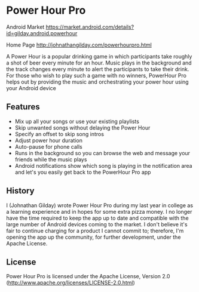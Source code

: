# Power Hour Pro #
Android Market https://market.android.com/details?id=gilday.android.powerhour

Home Page http://johnathangilday.com/powerhourpro.html

A Power Hour is a popular drinking game in which participants take roughly a shot of beer every minute for an hour. Music plays in the background and the track changes every minute to alert the participants to take their drink. For those who wish to play such a game with no winners, PowerHour Pro helps out by providing the music and orchestrating your power hour using your Android device

## Features ##
* Mix up all your songs or use your existing playlists
* Skip unwanted songs without delaying the Power Hour
* Specify an offset to skip song intros
* Adjust power hour duration
* Auto-pause for phone calls
* Runs in the background so you can browse the web and message your friends while the music plays
* Android notifications show which song is playing in the notification area and let's you easily get back to the PowerHour Pro app

## History ##
I (Johnathan Gilday) wrote Power Hour Pro during my last year in college as a learning experience and in hopes for some extra pizza money. I no longer have the time required to keep the app up to date and compatible with the large number of Android devices coming to the market. I don't believe it's fair to continue charging for a product I cannot commit to; therefore, I'm opening the app up the community, for further development, under the Apache License. 

## License ##
Power Hour Pro is licensed under the Apache License, Version 2.0 (http://www.apache.org/licenses/LICENSE-2.0.html)

